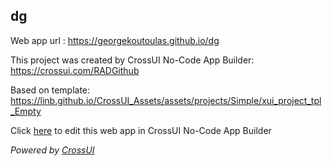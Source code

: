 ## dg
Web app url : https://georgekoutoulas.github.io/dg

This project was created by CrossUI No-Code App Builder: https://crossui.com/RADGithub

Based on template: https://linb.github.io/CrossUI_Assets/assets/projects/Simple/xui_project_tpl_Empty

Click [here](https://crossui.com/RADGithub/#!from=github&owner=georgekoutoulas&repo=dg) to edit this web app in CrossUI No-Code App Builder

<i>Powered by [CrossUI](https://crossui.com)</i>
